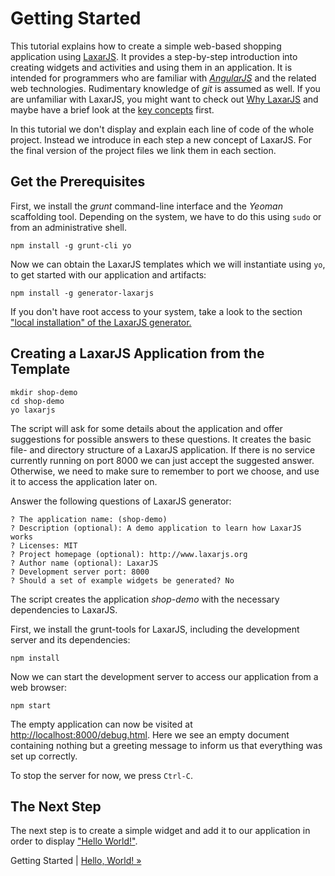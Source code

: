 # Getting Started

This tutorial explains how to create a simple web-based shopping application using [LaxarJS](http://laxarjs.org).
It provides a step-by-step introduction into creating widgets and activities and using them in an application.
It is intended for programmers who are familiar with [*AngularJS*](https://angularjs.org/) and the related web technologies.
Rudimentary knowledge of *git* is assumed as well.
If you are unfamiliar with LaxarJS, you might want to check out [Why LaxarJS](https://github.com/LaxarJS/laxar/blob/master/docs/why_laxar.md) and maybe have a brief look at the [key concepts](https://github.com/LaxarJS/laxar/blob/master/docs/concepts.md) first.


In this tutorial we don't display and explain each line of code of the whole project.
Instead we introduce in each step a new concept of LaxarJS.
For the final version of the project files we link them in each section.


## Get the Prerequisites

First, we install the *grunt* command-line interface and the *Yeoman* scaffolding tool.
Depending on the system, we have to do this using `sudo` or from an administrative shell.

```shell
npm install -g grunt-cli yo
```

Now we can obtain the LaxarJS templates which we will instantiate using `yo`, to get started with our application and artifacts:

```shell
npm install -g generator-laxarjs
```

If you don't have root access to your system, take a look to the section ["local installation" of the LaxarJS generator.](https://github.com/LaxarJS/generator-laxarjs#local-installation)


## Creating a LaxarJS Application from the Template

```shell
mkdir shop-demo
cd shop-demo
yo laxarjs
```

The script will ask for some details about the application and offer suggestions for possible answers to these questions.
It creates the basic file- and directory structure of a LaxarJS application.
If there is no service currently running on port 8000 we can just accept the suggested answer.
Otherwise, we need to make sure to remember to port we choose, and use it to access the application later on.

Answer the following questions of LaxarJS generator:
```
? The application name: (shop-demo)
? Description (optional): A demo application to learn how LaxarJS works
? Licenses: MIT
? Project homepage (optional): http://www.laxarjs.org
? Author name (optional): LaxarJS
? Development server port: 8000
? Should a set of example widgets be generated? No
```

The script creates the application _shop-demo_ with the necessary dependencies to LaxarJS.

First, we install the grunt-tools for LaxarJS, including the development server and its dependencies:
```shell
npm install
```

Now we can start the development server to access our application from a web browser:
```shell
npm start
```

The empty application can now be visited at [http://localhost:8000/debug.html](http://localhost:8000/debug.html).
Here we see an empty document containing nothing but a greeting message to inform us that everything was set up correctly.

To stop the server for now, we press `Ctrl-C`.


## The Next Step

The next step is to create a simple widget and add it to our application in order to display ["Hello World!"](02_hello_world.md).

Getting Started | [Hello, World! »](02_hello_world.md)
